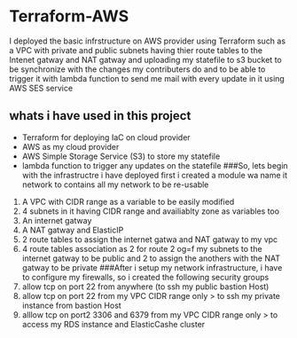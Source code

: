 # Terraform-AWS
I deployed the basic infrstructure on AWS provider using Terraform such as a VPC with private and public subnets having thier route tables to the Intenet gatway and NAT gatway
and uploading my statefile to s3 bucket to be synchronize with the changes my contributers do and to be able to trigger it with lambda function to send me mail with every update in it using AWS SES service 
## whats i have used in this project
* Terraform for deploying IaC on cloud provider
* AWS as my cloud provider
* AWS Simple Storage Service (S3) to store my statefile
* lambda function to trigger any updates on the statefile
###So, lets begin with the infrastructre i have deployed 
first i created a module wa name it network to contains all my network to be re-usable 
1. A VPC with CIDR range as a variable to be easily modified 
2. 4 subnets in it having CIDR range and availiablty zone as variables too
3. An internet gatway 
4. A NAT gatway and ElasticIP 
5. 2 route tables to assign the internet gatwa and NAT gatway to my vpc 
6. 4 route tables association as 2 for route 2 og=f my subnets to the internet gatway to be public and 2 to assign the anothers with the NAT gatway to be private
###After i setup my network infrastructure, i have to configure my firewalls, so i created the following security groups
1. allow tcp on port 22 from anywhere (to ssh my public bastion Host)
2. allow tcp on port 22 from my VPC CIDR range only > to ssh my private instance from bastion Host
3. alllow tcp on port2 3306 and 6379 from my VPC CIDR range only > to access my RDS instance and ElasticCashe cluster

